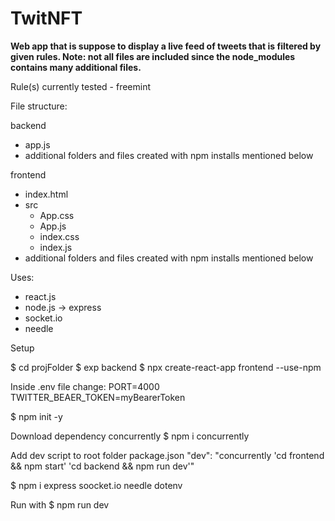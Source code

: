 # TwitNFT

****Web app that is suppose to display a live feed of tweets that is filtered by given rules. Note: not all files are included since the node_modules contains many additional files.****

Rule(s) currently tested - freemint

File structure:

  backend
   - app.js
   - additional folders and files created with npm installs mentioned below

 frontend
   - index.html
   - src
     - App.css
     - App.js
     - index.css
     - index.js
   - additional folders and files created with npm installs mentioned below
  
Uses:
  - react.js
  - node.js -> express
  - socket.io
  - needle
  
 Setup
 
 $ cd projFolder 
 $ exp backend
 $ npx create-react-app frontend --use-npm
 
 
 Inside .env file change:
    PORT=4000
    TWITTER_BEAER_TOKEN=myBearerToken
 
 $ npm init -y
 
 Download dependency concurrently
 $ npm i concurrently
 
 Add dev script to root folder package.json
 "dev": "concurrently 'cd frontend && npm start' 'cd backend && npm run dev'"
 
 $ npm i express soocket.io needle dotenv
 
 Run with 
 $ npm run dev
 
 
 
  

  
    
